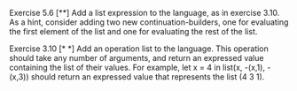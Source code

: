 Exercise 5.6 [**] Add a list expression to the language, as in exercise 3.10. As
a hint, consider adding two new continuation-builders, one for evaluating the first
element of the list and one for evaluating the rest of the list.

Exercise 3.10 [* *] Add an operation list to the language. This operation should
take any number of arguments, and return an expressed value containing the list of
their values. For example,
let x = 4
in list(x, -(x,1), -(x,3))
should return an expressed value that represents the list (4 3 1).